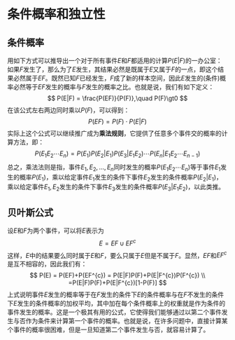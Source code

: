 # 条件概率和独立性

## 条件概率

用如下方式可以推导出一个对于所有事件$E$和$F$都适用的计算$P(E|F)$的一办公室：如果$F$发生了，那么为了$E$发生，其结果必然是既属于$E$又属于$F$的一点，即这个结果必然属于$EF$。既然已知$F$已经发生，$F$成了新的样本空间，因此$E$发生的(条件)概率必然等于$EF$发生的概率与$F$发生的概率之比。也就是说，我们有如下定义：
$$
P(E|F) = \frac{P(EF)}{P(F)},\quad P(F)\gt0
$$
在该公式左右两边同时乘以$P(F)$，可以得到：
$$
P(EF)  = P(F)\cdot P(E|F)
$$
实际上这个公式可以继续推广成为**乘法规则**，它提供了任意多个事件交的概率的计算方法，即：
$$
P(E_{1}E_{2}\cdots E_{n}) = P(E_{1})P(E_{2}|E_{1})P(E_{3}|E_{1}E_{2})\cdots P(E_{n}|E_{1}E_{2}\cdots E_{n-1})
$$
总之，乘法法则是指，事件$E_{1},E_{2},\dots,E_{n}$同时发生的概率$P(E_{1}E_{2}\cdots E_{n})$等于事件$E_{1}$发生的概率$P(E_{1})$，乘以给定事件$E_{1}$发生的条件下事件$E_{2}$发生的条件概率$P(E_{2}|E_{1})$，乘以给定事件$E_{1},E_{2}$发生的条件下事件$E_{3}$发生的条件概率$P(E_{3}|E_{1}E_{2})$，以此类推。

## 贝叶斯公式

设$E$和$F$为两个事件，可以将$E$表示为
$$
E = EF\cup EF^{c}
$$
这样，$E$中的结果要么同时属于$E$和$F$，要么只属于$E$但是不属于$F$。显然，$EF$和$EF^{c}$是互不相容的，因此我们有：
$$
P(E)  = P(EF)+P(EF^{c}) = P(E|F)P(F)+P(E|F^{c})P(F^{c})
\\
=P(E|F)P(F)+P(E|F^{c})[1-P(F)]
$$
上式说明事件$E$发生的概率等于在$F$发生的条件下$E$的条件概率与在$F$不发生的条件下$E$发生的条件概率的加权平均，其中加在每个条件概率上的权重就是作为条件的事件发生的概率。这是一个极其有用的公式，它使得我们能够通过以第二个事件发生与否作为条件来计算第一个事件的概率。也就是说，在许多问题中，直接计算某个事件的概率很困难，但是一旦知道第二个事件发生与否，就容易计算了。

